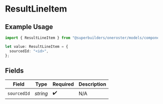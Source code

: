 # ResultLineItem

## Example Usage

```typescript
import { ResultLineItem } from "@superbuilders/oneroster/models/components";

let value: ResultLineItem = {
  sourcedId: "<id>",
};
```

## Fields

| Field              | Type               | Required           | Description        |
| ------------------ | ------------------ | ------------------ | ------------------ |
| `sourcedId`        | *string*           | :heavy_check_mark: | N/A                |